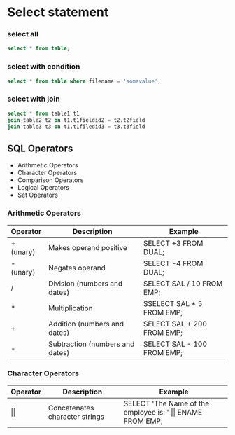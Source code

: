 # Select statement

### select all

```sql
select * from table;
```

### select with condition

```sql
select * from table where filename = 'somevalue';
```

### select with join

```sql
select * from table1 t1
join table2 t2 on t1.t1fieldid2 = t2.t2field
join table3 t3 on t1.t1filedid3 = t3.t3field
```


## SQL Operators
 - Arithmetic Operators
 - Character Operators
 - Comparison Operators
 - Logical Operators
 - Set Operators

### Arithmetic Operators

|Operator|Description|Example|
|-----------|-----------------------------|----------------------|
| + (unary) | Makes operand positive |  SELECT +3 FROM DUAL;|
| - (unary) | Negates operand | SELECT -4 FROM DUAL; |
| / | Division (numbers and dates)| SELECT SAL / 10 FROM EMP; |
| * | Multiplication         | SSELECT SAL * 5 FROM EMP; |
| + | Addition (numbers and dates)         | SELECT SAL + 200 FROM EMP; |
| - | Subtraction (numbers and dates)         | SELECT SAL - 100 FROM EMP; |

### Character Operators

|Operator|Description|Example|
|-----------|-----------------------------|----------------------|
| \|\| | Concatenates character strings |  SELECT 'The Name of the employee is: ' \|\| ENAME FROM EMP;|

